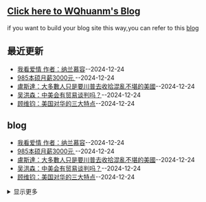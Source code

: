 ## [Click here to WQhuanm's Blog](https://wqhuanm.github.io/Issue_Blog/)
if you want to build your blog site this way,you can refer to this [blog](https://wqhuanm.github.io/Issue_Blog/2024/12/22/2_%22%E8%AE%A9%E5%86%99blog%E7%9A%84%E4%BA%BA%E4%B8%93%E6%B3%A8%E4%BA%8Eblog%EF%BC%8C%E5%AE%9E%E7%8E%B0%E5%85%A8%E8%87%AA%E5%8A%A8issue_blog%EF%BC%8Cuse%EF%BC%9AIssue.+.Hexo.+.Github.Action%22/)

## 最近更新
- [我看爱情 作者：纳兰慕容](https://github.com/briteming/Issue_Blog/issues/9)--2024-12-24
- [985本硕月薪3000元 ](https://github.com/briteming/Issue_Blog/issues/8)--2024-12-24
- [盧斯達：大多數人只是要川普去收拾混亂不堪的美國](https://github.com/briteming/Issue_Blog/issues/7)--2024-12-24
- [吴洪森：中美会有贸易谈判吗？](https://github.com/briteming/Issue_Blog/issues/6)--2024-12-24
- [顾维钧：美国对华的三大特点](https://github.com/briteming/Issue_Blog/issues/5)--2024-12-24
## blog
- [我看爱情 作者：纳兰慕容](https://github.com/briteming/Issue_Blog/issues/9)--2024-12-24
- [985本硕月薪3000元 ](https://github.com/briteming/Issue_Blog/issues/8)--2024-12-24
- [盧斯達：大多數人只是要川普去收拾混亂不堪的美國](https://github.com/briteming/Issue_Blog/issues/7)--2024-12-24
- [吴洪森：中美会有贸易谈判吗？](https://github.com/briteming/Issue_Blog/issues/6)--2024-12-24
- [顾维钧：美国对华的三大特点](https://github.com/briteming/Issue_Blog/issues/5)--2024-12-24
<details><summary>显示更多</summary>

- [川普未上任先出手 中共还走旧套路？](https://github.com/briteming/Issue_Blog/issues/4)--2024-12-24
- [冬日平泉路晚归 作者：白居易](https://github.com/briteming/Issue_Blog/issues/3)--2024-12-24
- [蘇暁康：揽炒 （揽炒，粤语，意思是同归于尽） ](https://github.com/briteming/Issue_Blog/issues/2)--2024-12-24
- [测试](https://github.com/briteming/Issue_Blog/issues/1)--2024-12-23
</details>

